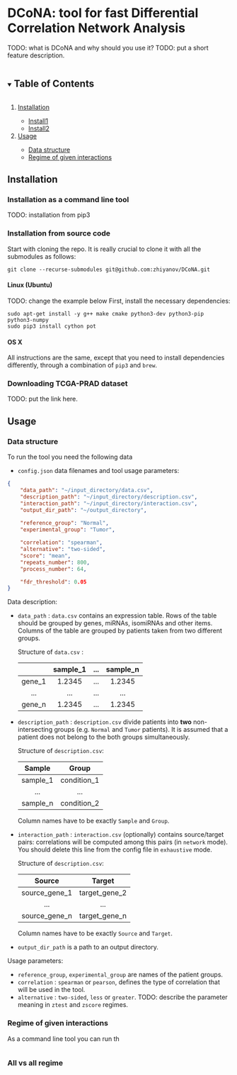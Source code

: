 # DCoNA: tool for fast Differential Correlation Network Analysis
TODO: what is DCoNA and why should you use it?
TODO: put a short feature description.



<details open="open">
  <summary><h2 style="display: inline-block">Table of Contents</h2></summary>
  <ol>
    <li><a href="#installation">Installation</a></li>
      <ul>
          <li><a href="#installation-as-a-command-line-tool">Install1</a></li>
          <li><a href="#installation-from-source-code">Install2</a></li>
      </ul>
    <li><a href="#usage">Usage</a></li>
      <ul>
          <li><a href="#data-structure">Data structure</a></li>
          <li><a href="#regime-of-given-interactions">Regime of given interactions</a></li>
      </ul>
  </ol>
</details>







## Installation

### Installation as a command line tool
TODO: installation from pip3

### Installation from source code
Start with cloning the repo. It is really crucial to clone it with all the submodules as follows:
```
git clone --recurse-submodules git@github.com:zhiyanov/DCoNA.git
```
#### Linux (Ubuntu)
TODO: change the example below
First, install the necessary dependencies:
```
sudo apt-get install -y g++ make cmake python3-dev python3-pip python3-numpy
sudo pip3 install cython pot
```
#### OS X
All instructions are the same, except that you need to install dependencies differently, through a combination of `pip3` and `brew`.

### Downloading TCGA-PRAD dataset
TODO: put the link here.

## Usage

### Data structure
To run the tool you need the following data
* `config.json` data filenames and tool usage parameters:
```json
{
	"data_path": "~/input_directory/data.csv",
	"description_path": "~/input_directory/description.csv",
	"interaction_path": "~/input_directory/interaction.csv",
	"output_dir_path": "~/output_directory",
	
	"reference_group": "Normal",
	"experimental_group": "Tumor",

	"correlation": "spearman",
	"alternative": "two-sided",
	"score": "mean",
	"repeats_number": 800,
	"process_number": 64,

	"fdr_threshold": 0.05
}
```
Data description:

* `data_path` : `data.csv` contains an expression table. Rows of the table should be grouped by genes, miRNAs, isomiRNAs and other items. Columns of the table are grouped by patients taken from two different groups.

  Structure of `data.csv` :

  |        | sample_1 | ...  | sample_n |
  | :----: | :------: | :--: | :------: |
  | gene_1 |  1.2345  | ...  |  1.2345  |
  |  ...   |   ...    | ...  |   ...    |
  | gene_n |  1.2345  | ...  |  1.2345  |

  

* `description_path` : `description.csv` divide patients into **two** non-intersecting groups (e.g. `Normal` and `Tumor` patients). It is assumed that a patient does not belong to the both groups simultaneously.

  Structure of `description.csv`:

  |  Sample  |    Group    |
  | :------: | :---------: |
  | sample_1 | condition_1 |
  |   ...    |     ...     |
  | sample_n | condition_2 |

  Column names have to be exactly `Sample` and `Group`.

* `interaction_path` : `interaction.csv` (optionally) contains source/target pairs: correlations will be computed among this pairs (in `network` mode). You should delete this line from the config file in `exhaustive` mode.

  Structure of `description.csv`:

  |    Source     |    Target     |
  | :-----------: | :-----------: |
  | source_gene_1 | target_gene_2 |
  |      ...      |      ...      |
  | source_gene_n | target_gene_n |

  Column names have to be exactly `Source` and `Target`.

* `output_dir_path` is a path to an output directory.

Usage parameters:

* `reference_group`, `experimental_group` are names of the patient groups.
* `correlation` : `spearman` or `pearson`, defines the type of correlation that will be used in the tool.
* `alternative` : `two-sided`, `less` or `greater`. TODO: describe the parameter meaning in `ztest` and `zscore` regimes.

### Regime of given interactions
As a command line tool you can run th
```

```

### All vs all regime

